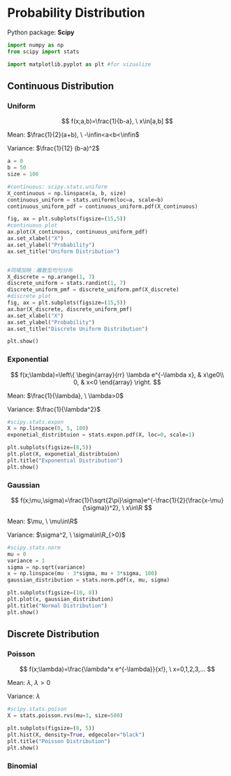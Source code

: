 # Probability Distribution

Python package: **Scipy**

```python
import numpy as np
from scipy import stats

import matplotlib.pyplot as plt #for vizualize
```



## Continuous Distribution

### Uniform

$$
f(x;a,b)=\frac{1}{b-a}, \ x\in[a,b]
$$

Mean: $\frac{1}{2}(a+b), \ -\infin<a<b<\infin$

Variance: $\frac{1}{12} (b-a)^2$

```python
a = 0
b = 50
size = 100

#continuous: scipy.stats.uniform
X_continuous = np.linspace(a, b, size)
continuous_uniform = stats.uniform(loc=a, scale=b)
continuous_uniform_pdf = continuous_uniform.pdf(X_continuous)

fig, ax = plt.subplots(figsize=(15,5))
#continuous plot
ax.plot(X_continuous, continuous_uniform_pdf)
ax.set_xlabel("X")
ax.set_ylabel("Probability")
ax.set_title("Uniform Distribution")


#同場加映：離散型均勻分布
X_discrete = np.arange(1, 7)
discrete_uniform = stats.randint(1, 7)
discrete_uniform_pmf = discrete_uniform.pmf(X_discrete)
#discrete plot
fig, ax = plt.subplots(figsize=(15,5))
ax.bar(X_discrete, discrete_uniform_pmf)
ax.set_xlabel("X")
ax.set_ylabel("Probability")
ax.set_title("Discrete Uniform Distribution")

plt.show()
```

### Exponential

$$
f(x;\lambda)=\left\{
\begin{array}{rr}
\lambda e^{-\lambda x}, & x\ge0\\
0, & x<0
\end{array} 
\right.
$$

Mean: $\frac{1}{\lambda}, \ \lambda>0$

Variance: $\frac{1}{\lambda^2}$

```python
#scipy.stats.expon
X = np.linspace(0, 5, 100)
exponetial_distribtuion = stats.expon.pdf(X, loc=0, scale=1)

plt.subplots(figsize=(8,5))
plt.plot(X, exponetial_distribtuion)
plt.title("Exponential Distribution")
plt.show()
```



### Gaussian

$$
f(x;\mu,\sigma)=\frac{1}{\sqrt{2\pi}\sigma}e^{-\frac{1}{2}(\frac{x-\mu}{\sigma})^2}, \ x\in\R
$$

Mean: $\mu, \ \mu\in\R$

Variance: $\sigma^2, \ \sigma\in\R_{>0}$

```python
#scipy.stats.norm
mu = 0
variance = 1
sigma = np.sqrt(variance)
x = np.linspace(mu - 3*sigma, mu + 3*sigma, 100)
gaussian_distribution = stats.norm.pdf(x, mu, sigma)

plt.subplots(figsize=(10, 8))
plt.plot(x, gaussian_distribution)
plt.title("Normal Distribution")
plt.show()
```



## Discrete Distribution

### Poisson

$$
f(x;\lambda)=\frac{\lambda^x e^{-\lambda}}{x!}, \ x=0,1,2,3,...
$$

Mean: $\lambda, \ \lambda>0$

Variance: $\lambda$

```python
#scipy.stats.poison
X = stats.poisson.rvs(mu=3, size=500)

plt.subplots(figsize=(8, 5))
plt.hist(X, density=True, edgecolor="black")
plt.title("Poisson Distribution")
plt.show()
```

### Binomial